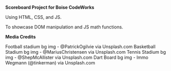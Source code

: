 **Scoreboard Project for Boise CodeWorks**

Using HTML, CSS, and JS.

To showcase DOM manipulation and JS math functions.



**Media Credits**

Football stadium bg img - @PatrickOgilvie via Unsplash.com
Basketball Stadium bg img - @MariusChristensen via Unsplash.com
Tennis Stadium bg img - @ShepMcAllister via Unsplash.com
Dart Board bg img - Immo Wegmann (@tinkerman) via Unsplash.com
